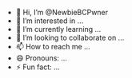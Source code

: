 - 👋 Hi, I’m @NewbieBCPwner
- 👀 I’m interested in ...
- 🌱 I’m currently learning ...
- 💞️ I’m looking to collaborate on ...
- 📫 How to reach me ...
- 😄 Pronouns: ...
- ⚡ Fun fact: ...

<!---
NewbieBCPwner/NewbieBCPwner is a ✨ special ✨ repository because its `README.md` (this file) appears on your GitHub profile.
You can click the Preview link to take a look at your changes.
--->
